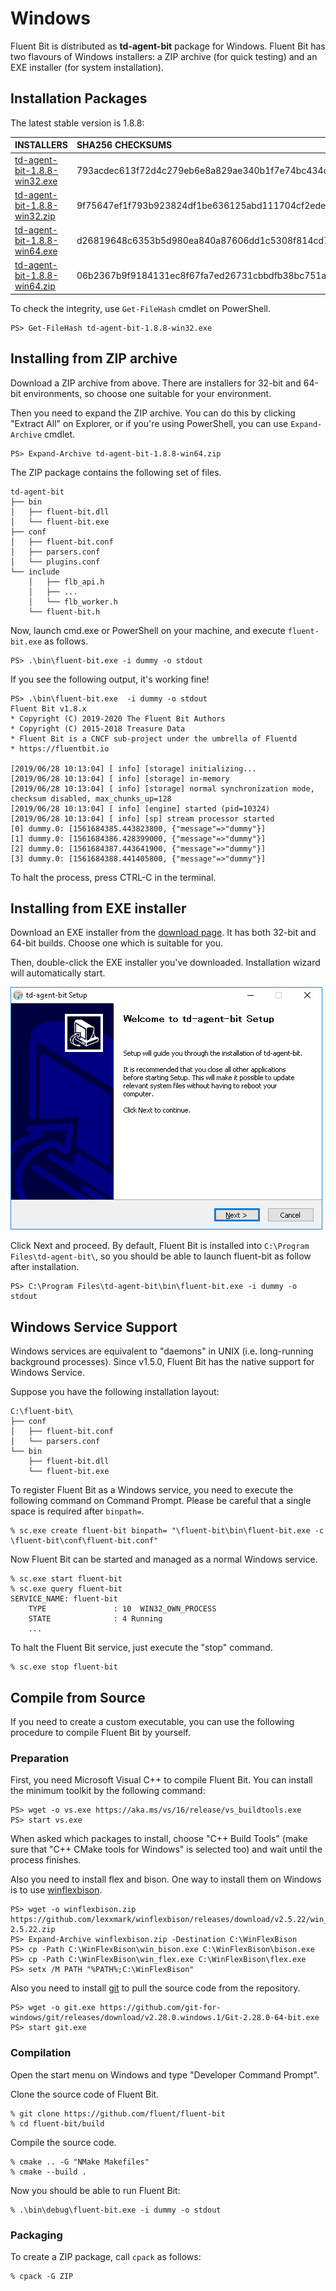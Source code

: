# Windows

Fluent Bit is distributed as **td-agent-bit** package for Windows. Fluent Bit has two flavours of Windows installers: a ZIP archive \(for quick testing\) and an EXE installer \(for system installation\).

## Installation Packages

The latest stable version is 1.8.8:

| INSTALLERS | SHA256 CHECKSUMS |
| :--- | :--- |
| [td-agent-bit-1.8.8-win32.exe](https://fluentbit.io/releases/1.8/td-agent-bit-1.8.8-win32.exe) | 793acdec613f72d4c279eb6e8a829ae340b1f7e74bc434d3a68814fec82be25e |
| [td-agent-bit-1.8.8-win32.zip](https://fluentbit.io/releases/1.8/td-agent-bit-1.8.8-win32.zip) | 9f75647ef1f793b923824df1be636125abd111704cf2ede8da51cd5f61b82653 |
| [td-agent-bit-1.8.8-win64.exe](https://fluentbit.io/releases/1.8/td-agent-bit-1.8.8-win64.exe) | d26819648c6353b5d980ea840a87606dd1c5308f814cd7dc49f3e14e03ce201e |
| [td-agent-bit-1.8.8-win64.zip](https://fluentbit.io/releases/1.8/td-agent-bit-1.8.8-win64.zip) | 06b2367b9f9184131ec8f67fa7ed26731cbbdfb38bc751a8ea28100590f2279f |

To check the integrity, use `Get-FileHash` cmdlet on PowerShell.

```text
PS> Get-FileHash td-agent-bit-1.8.8-win32.exe
```

## Installing from ZIP archive

Download a ZIP archive from above. There are installers for 32-bit and 64-bit environments, so choose one suitable for your environment.

Then you need to expand the ZIP archive. You can do this by clicking "Extract All" on Explorer, or if you're using PowerShell, you can use `Expand-Archive` cmdlet.

```text
PS> Expand-Archive td-agent-bit-1.8.8-win64.zip
```

The ZIP package contains the following set of files.

```text
td-agent-bit
├── bin
│   ├── fluent-bit.dll
│   └── fluent-bit.exe
├── conf
│   ├── fluent-bit.conf
│   ├── parsers.conf
│   └── plugins.conf
└── include
    │   ├── flb_api.h
    │   ├── ...
    │   └── flb_worker.h
    └── fluent-bit.h
```

Now, launch cmd.exe or PowerShell on your machine, and execute `fluent-bit.exe` as follows.

```text
PS> .\bin\fluent-bit.exe -i dummy -o stdout
```

If you see the following output, it's working fine!

```text
PS> .\bin\fluent-bit.exe  -i dummy -o stdout
Fluent Bit v1.8.x
* Copyright (C) 2019-2020 The Fluent Bit Authors
* Copyright (C) 2015-2018 Treasure Data
* Fluent Bit is a CNCF sub-project under the umbrella of Fluentd
* https://fluentbit.io

[2019/06/28 10:13:04] [ info] [storage] initializing...
[2019/06/28 10:13:04] [ info] [storage] in-memory
[2019/06/28 10:13:04] [ info] [storage] normal synchronization mode, checksum disabled, max_chunks_up=128
[2019/06/28 10:13:04] [ info] [engine] started (pid=10324)
[2019/06/28 10:13:04] [ info] [sp] stream processor started
[0] dummy.0: [1561684385.443823800, {"message"=>"dummy"}]
[1] dummy.0: [1561684386.428399000, {"message"=>"dummy"}]
[2] dummy.0: [1561684387.443641900, {"message"=>"dummy"}]
[3] dummy.0: [1561684388.441405800, {"message"=>"dummy"}]
```

To halt the process, press CTRL-C in the terminal.

## Installing from EXE installer

Download an EXE installer from the [download page](https://fluentbit.io/download/). It has both 32-bit and 64-bit builds. Choose one which is suitable for you.

Then, double-click the EXE installer you've downloaded. Installation wizard will automatically start.

![](../.gitbook/assets/windows_installer%20%281%29.png)

Click Next and proceed. By default, Fluent Bit is installed into `C:\Program Files\td-agent-bit\`, so you should be able to launch fluent-bit as follow after installation.

```text
PS> C:\Program Files\td-agent-bit\bin\fluent-bit.exe -i dummy -o stdout
```

## Windows Service Support

Windows services are equivalent to "daemons" in UNIX \(i.e. long-running background processes\). Since v1.5.0, Fluent Bit has the native support for Windows Service.

Suppose you have the following installation layout:

```text
C:\fluent-bit\
├── conf
│   ├── fluent-bit.conf
│   └── parsers.conf
└── bin
    ├── fluent-bit.dll
    └── fluent-bit.exe
```

To register Fluent Bit as a Windows service, you need to execute the following command on Command Prompt. Please be careful that a single space is required after `binpath=`.

```text
% sc.exe create fluent-bit binpath= "\fluent-bit\bin\fluent-bit.exe -c \fluent-bit\conf\fluent-bit.conf"
```

Now Fluent Bit can be started and managed as a normal Windows service.

```text
% sc.exe start fluent-bit
% sc.exe query fluent-bit
SERVICE_NAME: fluent-bit
    TYPE               : 10  WIN32_OWN_PROCESS
    STATE              : 4 Running
    ...
```

To halt the Fluent Bit service, just execute the "stop" command.

```text
% sc.exe stop fluent-bit
```

## Compile from Source

If you need to create a custom executable, you can use the following procedure to compile Fluent Bit by yourself.

### Preparation

First, you need Microsoft Visual C++ to compile Fluent Bit. You can install the minimum toolkit by the following command:

```text
PS> wget -o vs.exe https://aka.ms/vs/16/release/vs_buildtools.exe
PS> start vs.exe
```

When asked which packages to install, choose "C++ Build Tools" \(make sure that "C++ CMake tools for Windows" is selected too\) and wait until the process finishes.

Also you need to install flex and bison. One way to install them on Windows is to use [winflexbison](https://github.com/lexxmark/winflexbison).

```text
PS> wget -o winflexbison.zip https://github.com/lexxmark/winflexbison/releases/download/v2.5.22/win_flex_bison-2.5.22.zip
PS> Expand-Archive winflexbison.zip -Destination C:\WinFlexBison
PS> cp -Path C:\WinFlexBison\win_bison.exe C:\WinFlexBison\bison.exe
PS> cp -Path C:\WinFlexBison\win_flex.exe C:\WinFlexBison\flex.exe
PS> setx /M PATH "%PATH%;C:\WinFlexBison"
```

Also you need to install [git](https://git-scm.com/download/win) to pull the source code from the repository.

```text
PS> wget -o git.exe https://github.com/git-for-windows/git/releases/download/v2.28.0.windows.1/Git-2.28.0-64-bit.exe
PS> start git.exe
```

### Compilation

Open the start menu on Windows and type "Developer Command Prompt".

Clone the source code of Fluent Bit.

```text
% git clone https://github.com/fluent/fluent-bit
% cd fluent-bit/build
```

Compile the source code.

```text
% cmake .. -G "NMake Makefiles"
% cmake --build .
```

Now you should be able to run Fluent Bit:

```text
% .\bin\debug\fluent-bit.exe -i dummy -o stdout
```

### Packaging

To create a ZIP package, call `cpack` as follows:

```text
% cpack -G ZIP
```

